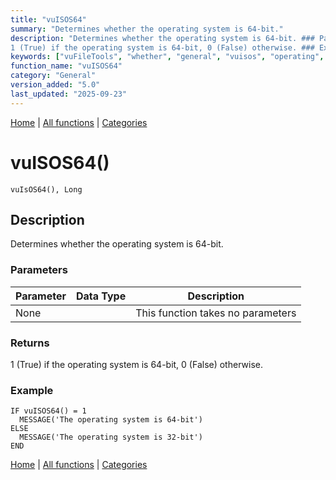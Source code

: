 ```yaml
---
title: "vuISOS64"
summary: "Determines whether the operating system is 64-bit."
description: "Determines whether the operating system is 64-bit. ### Parameters ### Returns
1 (True) if the operating system is 64-bit, 0 (False) otherwise. ### Example [Home](../index.md) | [All functions](index.md) | [Categories](../categories/index.md)"
keywords: ["vuFileTools", "whether", "general", "vuisos", "operating", "system", "Clarion", "determines", "Windows"]
function_name: "vuISOS64"
category: "General"
version_added: "5.0"
last_updated: "2025-09-23"
---
```


[Home](../index.md) | [All functions](index.md) | [Categories](../categories/index.md)

# vuISOS64()

```Prototype
vuIsOS64(), Long
```


## Description
Determines whether the operating system is 64-bit.

### Parameters

| Parameter | Data Type | Description |
|-----------|-----------|-------------|
| None      |          | This function takes no parameters |

### Returns
1 (True) if the operating system is 64-bit, 0 (False) otherwise.

### Example

```Clarion
IF vuISOS64() = 1
  MESSAGE('The operating system is 64-bit')
ELSE
  MESSAGE('The operating system is 32-bit')
END
```

[Home](../index.md) | [All functions](index.md) | [Categories](../categories/index.md)
